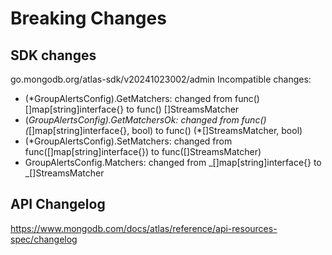# Breaking Changes

## SDK changes

go.mongodb.org/atlas-sdk/v20241023002/admin
Incompatible changes:

- (\*GroupAlertsConfig).GetMatchers: changed from func() []map[string]interface{} to func() []StreamsMatcher
- (_GroupAlertsConfig).GetMatchersOk: changed from func() (_[]map[string]interface{}, bool) to func() (\*[]StreamsMatcher, bool)
- (\*GroupAlertsConfig).SetMatchers: changed from func([]map[string]interface{}) to func([]StreamsMatcher)
- GroupAlertsConfig.Matchers: changed from _[]map[string]interface{} to _[]StreamsMatcher

## API Changelog

https://www.mongodb.com/docs/atlas/reference/api-resources-spec/changelog
